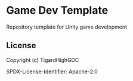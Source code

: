 # Game Dev Template

Repository template for Unity game development

## License

Copyright (c) TigardHighGDC

SPDX-License-Identifier: Apache-2.0
